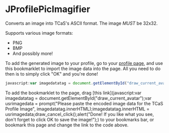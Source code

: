 # JProfilePicImagifier
Converts an image into TCaS's ASCII format. The image _MUST_ be 32x32.

Supports various image formats:
 - PNG
 - BMP
 - And possibly more!
 
To add the generated image to your profile, go to your [profile page](http://www.twocansandstring.com/profile/draw), and use this bookmarklet to import the image data into the page. All you need to do then is to simply click "OK" and you're done!

```javascript
javascript:var imagedatatag = document.getElementById("draw_current_avatar");var usrimagedata = prompt("Please paste the encoded image data for the TCaS Profile Image", imagedatatag.innerHTML);imagedatatag.innerHTML = usrimagedata;draw_cancel_click();alert("Done! If you like what you see, don't forget to click OK to save the image!");
```

To add the bookmarklet to the page, drag [this link](javascript:var imagedatatag = document.getElementById("draw_current_avatar");var usrimagedata = prompt("Please paste the encoded image data for the TCaS Profile Image", imagedatatag.innerHTML);imagedatatag.innerHTML = usrimagedata;draw_cancel_click();alert("Done! If you like what you see, don't forget to click OK to save the image!");) to your bookmarks bar, or bookmark this page and change the link to the code above.

